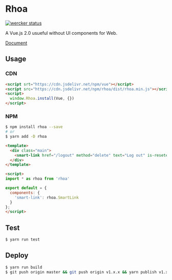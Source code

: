 # Rhoa

[![wercker status](https://app.wercker.com/status/3f53885ec26792f3a8ce6007e22348e4/s/master "wercker status")](https://app.wercker.com/project/byKey/3f53885ec26792f3a8ce6007e22348e4)

A Vue.js 2.0 usueful without UI components for Web.

[Document](https://isuke.github.io/rhoa-doc/)

## Usage

### CDN

```html
<script srt="https://cdn.jsdelivr.net/npm/vue"></script>
<script src="https://cdn.jsdelivr.net/npm/rhoa/dist/rhoa.min.js"></script>
<script>
  window.Rhoa.install(Vue, {})
</script>
```

### NPM

```sh
$ npm install rhoa --save
# or
$ yarn add -D rhoa
```

```html
<template>
  <div class="main">
    <smart-link href="/logout" method="delete" text="Log out" is-reseted-style></smart-link>
  </div>
</template>

<script>
import * as rhoa from 'rhoa'

export default = {
  components: {
    'smart-link': rhoa.SmartLink
  }
};
</script>
```

## Test

```sh
$ yarn run test
```

## Deploy

```sh
$ yarn run build
$ git push origin master && git push origin v1.x.x && yarn publish v1.x.x
```
